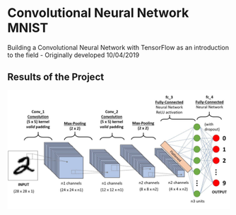 # Convolutional Neural Network MNIST

Building a Convolutional Neural Network with TensorFlow as an introduction to the field - Originally developed 10/04/2019


## Results of the Project 
<img src="img/convNN.jpg" width="600">
